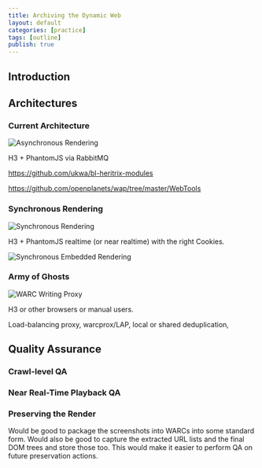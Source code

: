 ```yaml
---
title: Archiving the Dynamic Web
layout: default
categories: [practice]
tags: [outline]
publish: true
---
```


## Introduction ##

## Architectures ##

### Current Architecture ###

![Asynchronous Rendering](https://raw.github.com/anjackson/keeping-codes/gh-pages/practice/images/crawler-async.jpeg)

H3 + PhantomJS via RabbitMQ 

https://github.com/ukwa/bl-heritrix-modules

https://github.com/openplanets/wap/tree/master/WebTools


### Synchronous Rendering ###

![Synchronous Rendering](https://raw.github.com/anjackson/keeping-codes/gh-pages/practice/images/crawler-sync.jpeg)

H3 + PhantomJS realtime (or near realtime) with the right Cookies.

![Synchronous Embedded Rendering](https://raw.github.com/anjackson/keeping-codes/gh-pages/practice/images/crawler-sync-embed.jpeg)


### Army of Ghosts ###

![WARC Writing Proxy](https://raw.github.com/anjackson/keeping-codes/gh-pages/practice/images/crawler-writer-proxy.jpeg)


H3 or other browsers or manual users.

Load-balancing proxy, warcprox/LAP, local or shared deduplication,

## Quality Assurance ##

### Crawl-level QA ###

### Near Real-Time Playback QA ###

### Preserving the Render ###

Would be good to package the screenshots into WARCs into some standard form. Would also be good to capture the extracted URL lists and the final DOM trees and store those too. This would make it easier to perform QA on future preservation actions.

